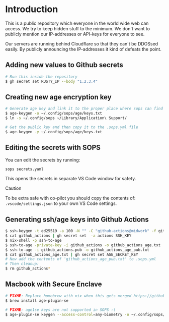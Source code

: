 # Introduction

This is a public repository which everyone in the world wide web can access.
We try to keep hidden stuff to the minimum.
We don't want to publicly mention our IP-addresses or API-keys for everyone to see.

Our servers are running behind Cloudflare so that they can't be DDOSsed easily.
By publicly announcing the IP-addresses it kind of defeats the point.

## Adding new values to Github secrets

```sh
# Run this inside the repository
$ gh secret set RUSTY_IP --body "1.2.3.4"
```

## Creating new age encryption key

```sh
# Generate age key and link it to the proper place where sops can find it
$ age-keygen -o ~/.config/sops/age/keys.txt
$ ln -s ~/.config/sops ~/Library/Application\ Support/

# Get the public key and then copy it to the .sops.yml file
$ age-keygen -y ~/.config/sops/age/keys.txt
```

## Editing the secrets with SOPS

You can edit the secrets by running:

```sh
sops secrets.yaml
```

This opens the secrets in separate VS Code window for safety.

> [!CAUTION]
> To be extra safe with co-pilot you should copy the contents of:
> `.vscode/settings.json` to your own VS Code settings.

## Generating ssh/age keys into Github Actions

```sh
$ ssh-keygen -t ed25519 -a 100 -N "" -C "github-actions@midwork" -f github_actions
$ cat github_actions | gh secret set  -a actions SSH_KEY
$ nix-shell -p ssh-to-age
$ ssh-to-age -private-key -i github_actions -o github_actions_age.txt
$ ssh-to-age -i github_actions.pub -o github_actions_age_pub.txt
$ cat github_actions_age.txt | gh secret set AGE_SECRET_KEY
# Now add the contents of 'github_actions_age_pub.txt' to .sops.yml
# Then cleanup:
$ rm github_actions*
```

## Macbook with Secure Enclave

```sh
# FIXME: Replace homebrew with nix when this gets merged https://github.com/NixOS/nixpkgs/pull/382902
$ brew install age-plugin-se

# FIXME: age1se keys are not supported in SOPS :(
$ age-plugin-se keygen --access-control=any-biometry -o ~/.config/sops/age/secure-enclave-key.txt
```
